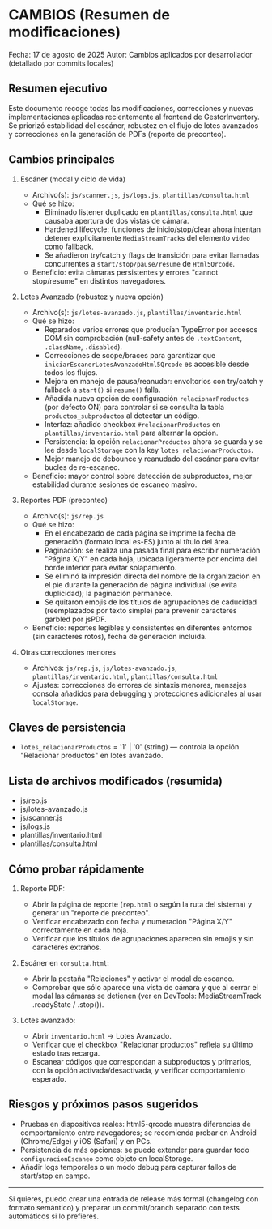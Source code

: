 # CAMBIOS (Resumen de modificaciones)

Fecha: 17 de agosto de 2025
Autor: Cambios aplicados por desarrollador (detallado por commits locales)

## Resumen ejecutivo
Este documento recoge todas las modificaciones, correcciones y nuevas implementaciones aplicadas recientemente al frontend de GestorInventory. Se priorizó estabilidad del escáner, robustez en el flujo de lotes avanzados y correcciones en la generación de PDFs (reporte de preconteo).

## Cambios principales

1. Escáner (modal y ciclo de vida)
   - Archivo(s): `js/scanner.js`, `js/logs.js`, `plantillas/consulta.html`
   - Qué se hizo:
     - Eliminado listener duplicado en `plantillas/consulta.html` que causaba apertura de dos vistas de cámara.
     - Hardened lifecycle: funciones de inicio/stop/clear ahora intentan detener explicitamente `MediaStreamTrack`s del elemento `video` como fallback.
     - Se añadieron try/catch y flags de transición para evitar llamadas concurrentes a `start/stop/pause/resume` de `Html5Qrcode`.
   - Beneficio: evita cámaras persistentes y errores "cannot stop/resume" en distintos navegadores.

2. Lotes Avanzado (robustez y nueva opción)
   - Archivo(s): `js/lotes-avanzado.js`, `plantillas/inventario.html`
   - Qué se hizo:
     - Reparados varios errores que producían TypeError por accesos DOM sin comprobación (null-safety antes de `.textContent`, `.className`, `.disabled`).
     - Correcciones de scope/braces para garantizar que `iniciarEscanerLotesAvanzadoHtml5Qrcode` es accesible desde todos los flujos.
     - Mejora en manejo de pausa/reanudar: envoltorios con try/catch y fallback a `start()` si `resume()` falla.
     - Añadida nueva opción de configuración `relacionarProductos` (por defecto ON) para controlar si se consulta la tabla `productos_subproductos` al detectar un código.
     - Interfaz: añadido checkbox `#relacionarProductos` en `plantillas/inventario.html` para alternar la opción.
     - Persistencia: la opción `relacionarProductos` ahora se guarda y se lee desde `localStorage` con la key `lotes_relacionarProductos`.
     - Mejor manejo de debounce y reanudado del escáner para evitar bucles de re-escaneo.
   - Beneficio: mayor control sobre detección de subproductos, mejor estabilidad durante sesiones de escaneo masivo.

3. Reportes PDF (preconteo)
   - Archivo(s): `js/rep.js`
   - Qué se hizo:
     - En el encabezado de cada página se imprime la fecha de generación (formato local es-ES) junto al título del área.
     - Paginación: se realiza una pasada final para escribir numeración "Página X/Y" en cada hoja, ubicada ligeramente por encima del borde inferior para evitar solapamiento.
     - Se eliminó la impresión directa del nombre de la organización en el pie durante la generación de página individual (se evita duplicidad); la paginación permanece.
     - Se quitaron emojis de los títulos de agrupaciones de caducidad (reemplazados por texto simple) para prevenir caracteres garbled por jsPDF.
   - Beneficio: reportes legibles y consistentes en diferentes entornos (sin caracteres rotos), fecha de generación incluida.

4. Otras correcciones menores
   - Archivos: `js/rep.js`, `js/lotes-avanzado.js`, `plantillas/inventario.html`, `plantillas/consulta.html`
   - Ajustes: correcciones de errores de sintaxis menores, mensajes consola añadidos para debugging y protecciones adicionales al usar `localStorage`.

## Claves de persistencia
- `lotes_relacionarProductos` = '1' | '0' (string) — controla la opción "Relacionar productos" en lotes avanzado.

## Lista de archivos modificados (resumida)
- js/rep.js
- js/lotes-avanzado.js
- js/scanner.js
- js/logs.js
- plantillas/inventario.html
- plantillas/consulta.html

## Cómo probar rápidamente
1. Reporte PDF:
   - Abrir la página de reporte (`rep.html` o según la ruta del sistema) y generar un "reporte de preconteo".
   - Verificar encabezado con fecha y numeración "Página X/Y" correctamente en cada hoja.
   - Verificar que los títulos de agrupaciones aparecen sin emojis y sin caracteres extraños.

2. Escáner en `consulta.html`:
   - Abrir la pestaña "Relaciones" y activar el modal de escaneo.
   - Comprobar que sólo aparece una vista de cámara y que al cerrar el modal las cámaras se detienen (ver en DevTools: MediaStreamTrack .readyState / .stop()).

3. Lotes avanzado:
   - Abrir `inventario.html` → Lotes Avanzado.
   - Verificar que el checkbox "Relacionar productos" refleja su último estado tras recarga.
   - Escanear códigos que correspondan a subproductos y primarios, con la opción activada/desactivada, y verificar comportamiento esperado.

## Riesgos y próximos pasos sugeridos
- Pruebas en dispositivos reales: html5-qrcode muestra diferencias de comportamiento entre navegadores; se recomienda probar en Android (Chrome/Edge) y iOS (Safari) y en PCs.
- Persistencia de más opciones: se puede extender para guardar todo `configuracionEscaneo` como objeto en localStorage.
- Añadir logs temporales o un modo debug para capturar fallos de start/stop en campo.

---

Si quieres, puedo crear una entrada de release más formal (changelog con formato semántico) y preparar un commit/branch separado con tests automáticos si lo prefieres.
